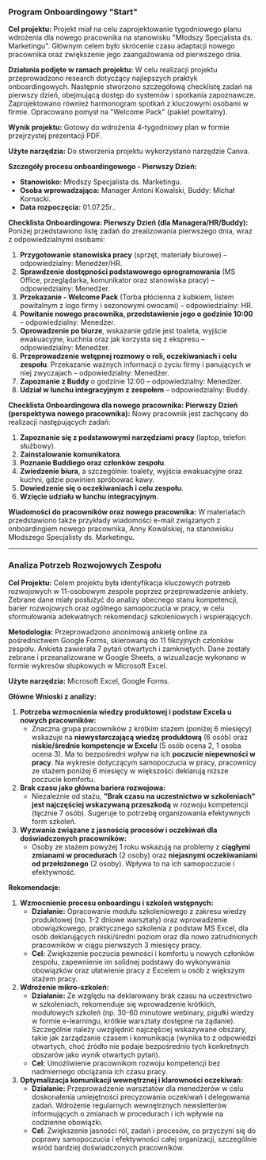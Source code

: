 

### Program Onboardingowy "Start"

**Cel projektu:**
Projekt miał na celu zaprojektowanie tygodniowego planu wdrożenia dla nowego pracownika na stanowisku "Młodszy Specjalista ds. Marketingu". Głównym celem było skrócenie czasu adaptacji nowego pracownika oraz zwiększenie jego zaangażowania od pierwszego dnia.

**Działania podjęte w ramach projektu:**
W celu realizacji projektu przeprowadzono research dotyczący najlepszych praktyk onboardingowych. Następnie stworzono szczegółową checklistę zadań na pierwszy dzień, obejmującą dostęp do systemów i spotkania zapoznawcze. Zaprojektowano również harmonogram spotkań z kluczowymi osobami w firmie. Opracowano pomysł na "Welcome Pack" (pakiet powitalny).

**Wynik projektu:**
Gotowy do wdrożenia 4-tygodniowy plan w formie przejrzystej prezentacji PDF.

**Użyte narzędzia:**
Do stworzenia projektu wykorzystano narzędzie Canva.

**Szczegóły procesu onboardingowego - Pierwszy Dzień:**

*   **Stanowisko:** Młodszy Specjalista ds. Marketingu.
*   **Osoba wprowadzająca:** Manager Antoni Kowalski, Buddy: Michał Kornacki.
*   **Data rozpoczęcia:** 01.07.25r..

**Checklista Onboardingowa: Pierwszy Dzień (dla Managera/HR/Buddy):**
Poniżej przedstawiono listę zadań do zrealizowania pierwszego dnia, wraz z odpowiedzialnymi osobami:
1.  **Przygotowanie stanowiska pracy** (sprzęt, materiały biurowe) – odpowiedzialny: Menedżer/HR.
2.  **Sprawdzenie dostępności podstawowego oprogramowania** (MS Office, przeglądarka, komunikator oraz stanowiska pracy) – odpowiedzialny: Menedżer.
3.  **Przekazanie - Welcome Pack** (Torba płócienna z kubkiem, listem powitalnym z logo firmy i sezonowymi owocami) – odpowiedzialny: HR.
4.  **Powitanie nowego pracownika, przedstawienie jego o godzinie 10:00** – odpowiedzialny: Menedżer.
5.  **Oprowadzenie po biurze**, wskazanie gdzie jest toaleta, wyjście ewakuacyjne, kuchnia oraz jak korzysta się z ekspresu – odpowiedzialny: Menedżer.
6.  **Przeprowadzenie wstępnej rozmowy o roli, oczekiwaniach i celu zespołu**. Przekazanie ważnych informacji o życiu firmy i panujących w niej zwyczajach – odpowiedzialny: Menedżer.
7.  **Zapoznanie z Buddy** o godzinie 12:00 – odpowiedzialny: Menedżer.
8.  **Udział w lunchu integracyjnym z zespołem** – odpowiedzialny: Buddy.

**Checklista Onboardingowa dla nowego pracownika: Pierwszy Dzień (perspektywa nowego pracownika):**
Nowy pracownik jest zachęcany do realizacji następujących zadań:
1.  **Zapoznanie się z podstawowymi narzędziami pracy** (laptop, telefon służbowy).
2.  **Zainstalowanie komunikatora**.
3.  **Poznanie Buddiego oraz członków zespołu**.
4.  **Zwiedzenie biura**, a szczególnie: toalety, wyjścia ewakuacyjne oraz kuchni, gdzie powinien spróbować kawy.
5.  **Dowiedzenie się o oczekiwaniach i celu zespołu**.
6.  **Wzięcie udziału w lunchu integracyjnym**.

**Wiadomości do pracowników oraz nowego pracownika:**
W materiałach przedstawiono także przykłady wiadomości e-mail związanych z onboardingiem nowego pracownika, Anny Kowalskiej, na stanowisku Młodszego Specjalisty ds. Marketingu.

---

### Analiza Potrzeb Rozwojowych Zespołu

**Cel Projektu:**
Celem projektu była identyfikacja kluczowych potrzeb rozwojowych w 11-osobowym zespole poprzez przeprowadzenie ankiety. Zebrane dane miały posłużyć do analizy obecnego stanu kompetencji, barier rozwojowych oraz ogólnego samopoczucia w pracy, w celu sformułowania adekwatnych rekomendacji szkoleniowych i wspierających.

**Metodologia:**
Przeprowadzono anonimową ankietę online za pośrednictwem Google Forms, skierowaną do 11 fikcyjnych członków zespołu. Ankieta zawierała 7 pytań otwartych i zamkniętych. Dane zostały zebrane i przeanalizowane w Google Sheets, a wizualizacje wykonano w formie wykresów słupkowych w Microsoft Excel.

**Użyte narzędzia:**
Microsoft Excel, Google Forms.

**Główne Wnioski z analizy:**

1.  **Potrzeba wzmocnienia wiedzy produktowej i podstaw Excela u nowych pracowników:**
    *   Znaczna grupa pracowników z krótkim stażem (poniżej 6 miesięcy) wskazuje na **niewystarczającą wiedzę produktową** (6 osób) oraz **niskie/średnie kompetencje w Excelu** (5 osób ocena 2, 1 osoba ocena 3). Ma to bezpośredni wpływ na ich **poczucie niepewności w pracy**. Na wykresie dotyczącym samopoczucia w pracy, pracownicy ze stażem poniżej 6 miesięcy w większości deklarują niższe poczucie komfortu.
2.  **Brak czasu jako główna bariera rozwojowa:**
    *   Niezależnie od stażu, **"Brak czasu na uczestnictwo w szkoleniach" jest najczęściej wskazywaną przeszkodą** w rozwoju kompetencji (łącznie 7 osób). Sugeruje to potrzebę organizowania efektywnych form szkoleń.
3.  **Wyzwania związane z jasnością procesów i oczekiwań dla doświadczonych pracowników:**
    *   Osoby ze stażem powyżej 1 roku wskazują na problemy z **ciągłymi zmianami w procedurach** (2 osoby) oraz **niejasnymi oczekiwaniami od przełożonego** (2 osoby). Wpływa to na ich samopoczucie i efektywność.

**Rekomendacje:**

1.  **Wzmocnienie procesu onboardingu i szkoleń wstępnych:**
    *   **Działanie:** Opracowanie modułu szkoleniowego z zakresu wiedzy produktowej (np. 1-2 dniowe warsztaty) oraz wprowadzenie obowiązkowego, praktycznego szkolenia z podstaw MS Excel, dla osób deklarujących niski/średni poziom oraz dla nowo zatrudnionych pracowników w ciągu pierwszych 3 miesięcy pracy.
    *   **Cel:** Zwiększenie poczucia pewności i komfortu u nowych członków zespołu, zapewnienie im solidnej podstawy do wykonywania obowiązków oraz ułatwienie pracy z Excelem u osób z większym stażem pracy.
2.  **Wdrożenie mikro-szkoleń:**
    *   **Działanie:** Ze względu na deklarowany brak czasu na uczestnictwo w szkoleniach, rekomenduje się wprowadzenie krótkich, modułowych szkoleń (np. 30-60 minutowe webinary, pigułki wiedzy w formie e-learningu, krótkie warsztaty dostępne na żądanie). Szczególnie należy uwzględnić najczęściej wskazywane obszary, takie jak zarządzanie czasem i komunikacja (wynika to z odpowiedzi otwartych, choć źródło nie podaje bezpośrednio tych konkretnych obszarów jako *wynik* otwartych pytań).
    *   **Cel:** Umożliwienie pracownikom rozwoju kompetencji bez nadmiernego obciążania ich czasu pracy.
3.  **Optymalizacja komunikacji wewnętrznej i klarowności oczekiwań:**
    *   **Działanie:** Przeprowadzenie warsztatów dla menedżerów w celu doskonalenia umiejętności precyzowania oczekiwań i delegowania zadań. Wdrożenie regularnych wewnętrznych newsletterów informujących o zmianach w procedurach i ich wpływie na codzienne obowiązki.
    *   **Cel:** Zwiększenie jasności ról, zadań i procesów, co przyczyni się do poprawy samopoczucia i efektywności całej organizacji, szczególnie wśród bardziej doświadczonych pracowników.